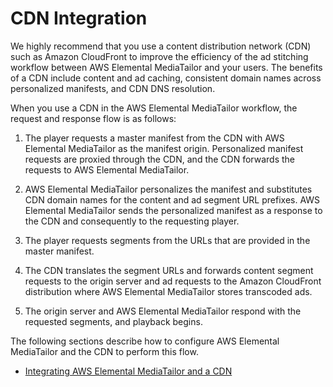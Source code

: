 # CDN Integration<a name="integrating-cdn"></a>

We highly recommend that you use a content distribution network \(CDN\) such as Amazon CloudFront to improve the efficiency of the ad stitching workflow between AWS Elemental MediaTailor and your users\. The benefits of a CDN include content and ad caching, consistent domain names across personalized manifests, and CDN DNS resolution\.

When you use a CDN in the AWS Elemental MediaTailor workflow, the request and response flow is as follows:

1. The player requests a master manifest from the CDN with AWS Elemental MediaTailor as the manifest origin\. Personalized manifest requests are proxied through the CDN, and the CDN forwards the requests to AWS Elemental MediaTailor\.

1. AWS Elemental MediaTailor personalizes the manifest and substitutes CDN domain names for the content and ad segment URL prefixes\. AWS Elemental MediaTailor sends the personalized manifest as a response to the CDN and consequently to the requesting player\.

1. The player requests segments from the URLs that are provided in the master manifest\. 

1. The CDN translates the segment URLs and forwards content segment requests to the origin server and ad requests to the Amazon CloudFront distribution where AWS Elemental MediaTailor stores transcoded ads\.

1. The origin server and AWS Elemental MediaTailor respond with the requested segments, and playback begins\.

The following sections describe how to configure AWS Elemental MediaTailor and the CDN to perform this flow\.


+ [Integrating AWS Elemental MediaTailor and a CDN](integrating-cdn-standard.md)